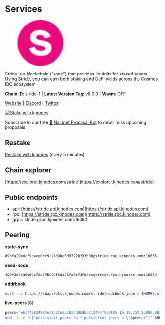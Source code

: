 # Services

<figure><img src="https://raw.githubusercontent.com/kj89/cosmos-images/main/logos/stride.png" width="150" alt=""><figcaption></figcaption></figure>

Stride is a blockchain ("zone") that provides liquidity for staked assets.  Using Stride, you can earn both staking and DeFi yields across the Cosmos IBC ecosystem

**Chain ID**: stride-1 | **Latest Version Tag**: v8.0.0 | **Wasm**: OFF

[Website](https://stride.zone) | [Discord](https://discord.gg/mzQZ8dAE7u) | [Twitter](https://twitter.com/stride_zone)

[![Stake with kjnodes](https://i.ibb.co/cr44Q8j/button-stake-with-kjnodes.png)](https://restake.app/stride/stridevaloper1j8gkhtllnp252l6g6zwzea30e7pvzqttr9768n)

Subscribe to our free [🤖 Mainnet Proposal Bot](https://t.me/kjnodes_proposal_bot) to never miss upcoming proposals

## Restake

[Restake with kjnodes](https://restake.app/stride/stridevaloper1j8gkhtllnp252l6g6zwzea30e7pvzqttr9768n) (every 5 minutes)
## Chain explorer
[https://explorer.kjnodes.com/stride](https://explorer.kjnodes.com/stride)

## Public endpoints

* api: [https://stride.api.kjnodes.com](https://stride.api.kjnodes.com)
* rpc: [https://stride.rpc.kjnodes.com](https://stride.rpc.kjnodes.com)
* grpc: stride.grpc.kjnodes.com:16090

## Peering

**state-sync**

```text
d9bfa29e0cf9c4ce0cc9c26d98e5d97228f93b0b@stride.rpc.kjnodes.com:16656
```

**seed-node**

```text
400f3d9e30b69e78a7fb891f60d76fa3c73f0ecc@stride.rpc.kjnodes.com:16659
```

**addrbook**
```bash
curl -Ls https://snapshots.kjnodes.com/stride/addrbook.json > $HOME/.stride/config/addrbook.json
```

**live-peers** (8)
```bash
peers="ebc272824924ea1a27ea3183dd0b9ba713494f83@185.16.39.158:26886,6831d67983cf5ebcb44da01737ccd6ccbd15c08e@193.70.47.90:12256,d36ac7580cc8907a00b0add8c3b047caea6df4ed@107.155.67.202:26636,fb24bc1de8c563e822897fba89bf150c602f3123@198.244.178.213:26656,9854daeb5414cc415baaedc4cef000faf5e24f85@45.143.196.110:12256,2254e6968e5c7ebc98ef5b79b388502fa44e10e1@5.161.134.44:26656,69fc32ac94aa1ccbac270fa58370459e647c251f@5.9.66.9:26656,d056dcd5ac8dddb23e2962a5ade6ee51f9bfd785@162.19.89.8:10456"
sed -i -e "s|^persistent_peers *=.*|persistent_peers = \"$peers\"|" $HOME/.stride/config/config.toml
```
